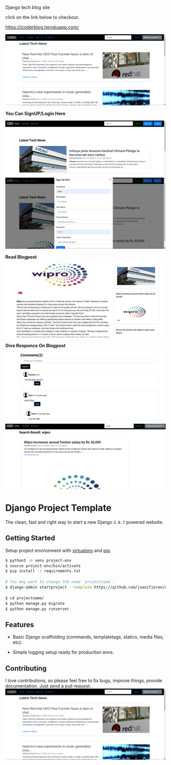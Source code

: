 Django tech blog  site

click on the link below to checkout.

https://icoderblog.herokuapp.com/


![alt text](https://github.com/GK-SVG/IamCODER/blob/master/blog/static/blog/coderscreenshot.png)

**You Can SignUP/Login Here**

![alt text](https://github.com/GK-SVG/IamCODER/blob/master/blog/static/blog/icoder1.png)
![alt text](https://github.com/GK-SVG/IamCODER/blob/master/blog/static/blog/icoder2.png)

**Read Blogpost**

![alt text](https://github.com/GK-SVG/IamCODER/blob/master/blog/static/blog/icoder3.png)

**Give Responce On Blogpost**

![alt text](https://github.com/GK-SVG/IamCODER/blob/master/blog/static/blog/icoder4.png)
![alt text](https://github.com/GK-SVG/IamCODER/blob/master/blog/static/blog/icoder5.png)


# Django Project Template

The clean, fast and right way to start a new Django `3.0.7` powered website.

## Getting Started

Setup project environment with [virtualenv](https://virtualenv.pypa.io) and [pip](https://pip.pypa.io).

```bash
$ python3 -m venv project-env
$ source project-env/bin/activate
$ pip install -r requirements.txt

# You may want to change the name `projectname`.
$ django-admin startproject --template https://github.com/juanifioren/django-project-template/archive/master.zip projectname

$ cd projectname/
$ python manage.py migrate
$ python manage.py runserver
```

## Features

* Basic Django scaffolding (commands, templatetags, statics, media files, etc).

* Simple logging setup ready for production envs.

## Contributing

I love contributions, so please feel free to fix bugs, improve things, provide documentation. Just send a pull request.
![alt text](https://github.com/GK-SVG/IamCODER/blob/master/blog/static/blog/coderscreenshot.png)
